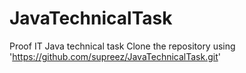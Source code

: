 # JavaTechnicalTask
Proof IT Java technical task
Clone the repository using 'https://github.com/supreez/JavaTechnicalTask.git'
